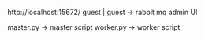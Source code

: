http://localhost:15672/ guest | guest -> rabbit mq admin UI

master.py -> master script
worker.py -> worker script